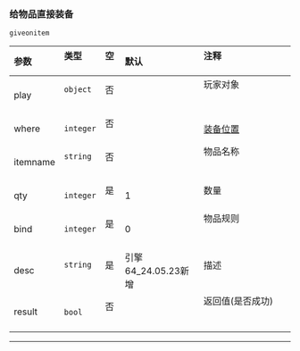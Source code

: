 ### 给物品直接装备

`giveonitem`

| 参数     | 类型      | 空   | 默认                | 注释                                                            |
| :------- | :-------- | :--- | :------------------ | :-------------------------------------------------------------- |
| play     | `object`  | 否   |                     | 玩家对象                                                        |
| where    | `integer` | 否   |                     | [装备位置](http://engine-doc.996m2.com/web/#/9/5041 "装备位置") |
| itemname | `string`  | 否   |                     | 物品名称                                                        |
| qty      | `integer` | 是   | 1                   | 数量                                                            |
| bind     | `integer` | 是   | 0                   | 物品规则                                                        |
| desc     | `string`  | 是   | 引擎64_24.05.23新增 | 描述                                                            |
| result   | `bool`    | 否   |                     | 返回值(是否成功)                                                |

---

